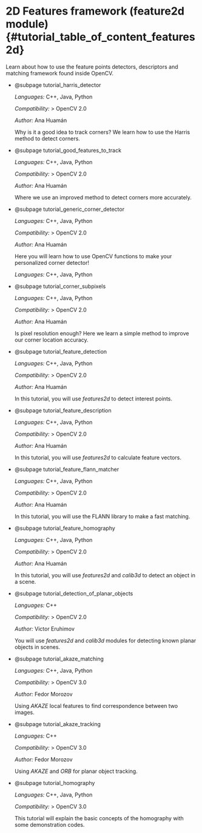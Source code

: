 2D Features framework (feature2d module) {#tutorial_table_of_content_features2d}
=========================================

Learn about how to use the feature points detectors, descriptors and matching framework found inside
OpenCV.

-   @subpage tutorial_harris_detector

    *Languages:* C++, Java, Python

    *Compatibility:* \> OpenCV 2.0

    *Author:* Ana Huamán

    Why is it a good idea to track corners? We learn how to use the Harris method to detect
    corners.

-   @subpage tutorial_good_features_to_track

    *Languages:* C++, Java, Python

    *Compatibility:* \> OpenCV 2.0

    *Author:* Ana Huamán

    Where we use an improved method to detect corners more accurately.

-   @subpage tutorial_generic_corner_detector

    *Languages:* C++, Java, Python

    *Compatibility:* \> OpenCV 2.0

    *Author:* Ana Huamán

    Here you will learn how to use OpenCV functions to make your personalized corner detector!

    *Languages:* C++, Java, Python

-   @subpage tutorial_corner_subpixels

    *Languages:* C++, Java, Python

    *Compatibility:* \> OpenCV 2.0

    *Author:* Ana Huamán

    Is pixel resolution enough? Here we learn a simple method to improve our corner location accuracy.

-   @subpage tutorial_feature_detection

    *Languages:* C++, Java, Python

    *Compatibility:* \> OpenCV 2.0

    *Author:* Ana Huamán

    In this tutorial, you will use *features2d* to detect interest points.

-   @subpage tutorial_feature_description

    *Languages:* C++, Java, Python

    *Compatibility:* \> OpenCV 2.0

    *Author:* Ana Huamán

    In this tutorial, you will use *features2d* to calculate feature vectors.

-   @subpage tutorial_feature_flann_matcher

    *Languages:* C++, Java, Python

    *Compatibility:* \> OpenCV 2.0

    *Author:* Ana Huamán

    In this tutorial, you will use the FLANN library to make a fast matching.

-   @subpage tutorial_feature_homography

    *Languages:* C++, Java, Python

    *Compatibility:* \> OpenCV 2.0

    *Author:* Ana Huamán

    In this tutorial, you will use *features2d* and *calib3d* to detect an object in a scene.

-   @subpage tutorial_detection_of_planar_objects

    *Languages:* C++

    *Compatibility:* \> OpenCV 2.0

    *Author:* Victor Eruhimov

    You will use *features2d* and *calib3d* modules for detecting known planar objects in
    scenes.

-   @subpage tutorial_akaze_matching

    *Languages:* C++, Java, Python

    *Compatibility:* \> OpenCV 3.0

    *Author:* Fedor Morozov

    Using *AKAZE* local features to find correspondence between two images.

-   @subpage tutorial_akaze_tracking

    *Languages:* C++

    *Compatibility:* \> OpenCV 3.0

    *Author:* Fedor Morozov

    Using *AKAZE* and *ORB* for planar object tracking.

-   @subpage tutorial_homography

    *Languages:* C++, Java, Python

    *Compatibility:* \> OpenCV 3.0

    This tutorial will explain the basic concepts of the homography with some
    demonstration codes.

